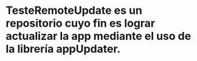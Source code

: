 # TesteRemoteUpdate es un repositorio cuyo fin es lograr actualizar la app mediante el uso de la librería appUpdater.
